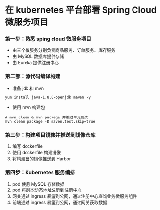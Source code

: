 # 在 kubernetes 平台部署 Spring Cloud 微服务项目
### 第一步：熟悉 sping cloud 微服务项目
- 由三个微服务分别负责商品服务、订单服务、库存服务
- 由 MySQL 数据库提供存储
- 由 Eureka 提供注册中心
### 第二部：源代码编译构建
- 准备 jdk 和 mvn
```shell
yum install java-1.8.0-openjdk maven -y
```
- 使用 mvn 构建包
```shell
# mvn clean & mvn package 并跳过单元测试
mvn clean package -D maven.test.skip=true
```
### 第三步：构建项目镜像并推送到镜像仓库
1. 编写 dockerfile
2. 使用 dockerfile 构建镜像
3. 将构建出的镜像推送到 Harbor
### 第四步：Kubernetes 服务编排
1. pod 使用 MySQL 存储数据
2. pod 将副本动态地址注册到注册中心
3. 网关通过 ingress 暴露到公网，通过注册中心查询业务微服务组件
4. 前端通过 ingress 暴露到公网，通过网关获取数据